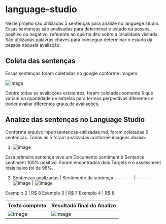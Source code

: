 # language-studio

Neste projeto são utilizadas 5 sentenças para analize no languege studio. Essas sentenças são analisadas para determinar o estado da pessoa, positivo ou negativo, referente ao que foi dito sobre a localidade visitada. São utilizadas palavras chaves para conseguir determinar o estado da pessoa naquela avaliação.

## Coleta das sentenças

Essas sentenças foram coletadas no google conforme imagem:

![image](https://github.com/user-attachments/assets/d2cd89a0-6552-4424-8b7b-410c818a99b5)

Dentre todas as avaliações existentes, foram coletadas somente 5 que variam na quantidade de estrelas para termos perpectivas diferentes e poder avaliar diferentes graus de avaliações.

## Analize das sentenças no Language Studio

Conforme arquivo input/sentencas-utilizadas.md, foram coletadas 5 sentenças. Todas as 5 foram analizadas conforme imagens abaixo:

1. ![image](https://github.com/user-attachments/assets/56329b24-516d-4df7-84f5-6b41403d0483)

Essa primeira sentença teve um Documento sentiment e Sentence sentiment 100% positivo. Foram encontrados dois Targets e o assessment mais baixo foi de 96%.


2. Sentenças analizadas | Sentimento da sentença
--------- | ------
![image](https://github.com/user-attachments/assets/a0c4aaaf-3627-49cc-a408-33fea8357f8d) | ![image](https://github.com/user-attachments/assets/19ed5b13-8115-4129-b8de-1e881067d547)

Exemplo 2 | R$ 8
Exemplo 3 | R$ 7
Exemplo 4 | R$ 8

Texto completo | Resultado final da Analize
--------- | ------
![image](https://github.com/user-attachments/assets/6d876b4d-1be7-4d37-8494-5d1af0fa95d2) | ![image](https://github.com/user-attachments/assets/a86fc213-0f09-48de-bdf5-c0e339636d30)



